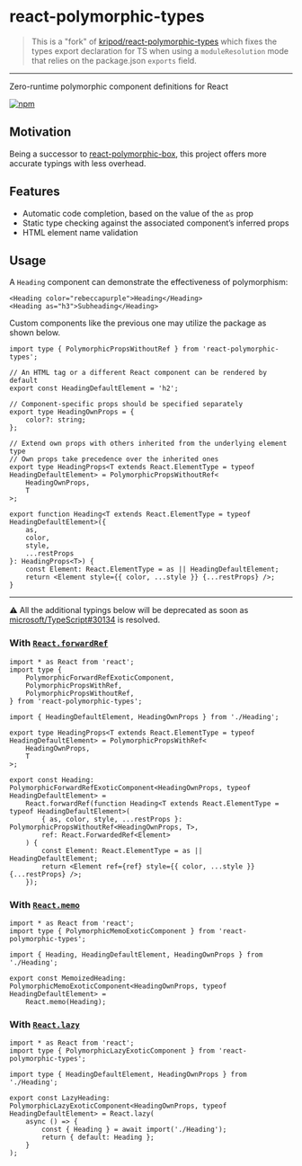 # react-polymorphic-types

> This is a "fork" of [kripod/react-polymorphic-types](https://github.com/kripod/react-polymorphic-types) which fixes the types export declaration for TS when using a `moduleResolution` mode that relies on the package.json `exports` field.

---

Zero-runtime polymorphic component definitions for React

[![npm](https://img.shields.io/npm/v/react-polymorphic-types)](https://www.npmjs.com/package/react-polymorphic-types)

## Motivation

Being a successor to [react-polymorphic-box](https://github.com/kripod/react-polymorphic-box), this project offers more accurate typings with less overhead.

## Features

-   Automatic code completion, based on the value of the `as` prop
-   Static type checking against the associated component’s inferred props
-   HTML element name validation

## Usage

A `Heading` component can demonstrate the effectiveness of polymorphism:

```tsx
<Heading color="rebeccapurple">Heading</Heading>
<Heading as="h3">Subheading</Heading>
```

Custom components like the previous one may utilize the package as shown below.

```tsx
import type { PolymorphicPropsWithoutRef } from 'react-polymorphic-types';

// An HTML tag or a different React component can be rendered by default
export const HeadingDefaultElement = 'h2';

// Component-specific props should be specified separately
export type HeadingOwnProps = {
    color?: string;
};

// Extend own props with others inherited from the underlying element type
// Own props take precedence over the inherited ones
export type HeadingProps<T extends React.ElementType = typeof HeadingDefaultElement> = PolymorphicPropsWithoutRef<
    HeadingOwnProps,
    T
>;

export function Heading<T extends React.ElementType = typeof HeadingDefaultElement>({
    as,
    color,
    style,
    ...restProps
}: HeadingProps<T>) {
    const Element: React.ElementType = as || HeadingDefaultElement;
    return <Element style={{ color, ...style }} {...restProps} />;
}
```

---

⚠️ All the additional typings below will be deprecated as soon as [microsoft/TypeScript#30134](https://github.com/microsoft/TypeScript/issues/30134) is resolved.

### With [`React.forwardRef`](https://reactjs.org/docs/react-api.html#reactforwardref)

```tsx
import * as React from 'react';
import type {
    PolymorphicForwardRefExoticComponent,
    PolymorphicPropsWithRef,
    PolymorphicPropsWithoutRef,
} from 'react-polymorphic-types';

import { HeadingDefaultElement, HeadingOwnProps } from './Heading';

export type HeadingProps<T extends React.ElementType = typeof HeadingDefaultElement> = PolymorphicPropsWithRef<
    HeadingOwnProps,
    T
>;

export const Heading: PolymorphicForwardRefExoticComponent<HeadingOwnProps, typeof HeadingDefaultElement> =
    React.forwardRef(function Heading<T extends React.ElementType = typeof HeadingDefaultElement>(
        { as, color, style, ...restProps }: PolymorphicPropsWithoutRef<HeadingOwnProps, T>,
        ref: React.ForwardedRef<Element>
    ) {
        const Element: React.ElementType = as || HeadingDefaultElement;
        return <Element ref={ref} style={{ color, ...style }} {...restProps} />;
    });
```

### With [`React.memo`](https://reactjs.org/docs/react-api.html#reactmemo)

```tsx
import * as React from 'react';
import type { PolymorphicMemoExoticComponent } from 'react-polymorphic-types';

import { Heading, HeadingDefaultElement, HeadingOwnProps } from './Heading';

export const MemoizedHeading: PolymorphicMemoExoticComponent<HeadingOwnProps, typeof HeadingDefaultElement> =
    React.memo(Heading);
```

### With [`React.lazy`](https://reactjs.org/docs/react-api.html#reactlazy)

```tsx
import * as React from 'react';
import type { PolymorphicLazyExoticComponent } from 'react-polymorphic-types';

import type { HeadingDefaultElement, HeadingOwnProps } from './Heading';

export const LazyHeading: PolymorphicLazyExoticComponent<HeadingOwnProps, typeof HeadingDefaultElement> = React.lazy(
    async () => {
        const { Heading } = await import('./Heading');
        return { default: Heading };
    }
);
```
